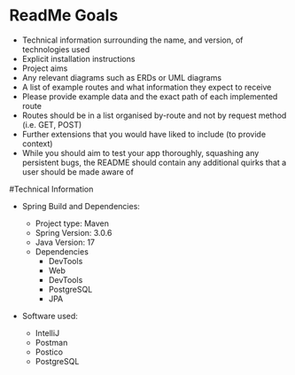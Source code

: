 # ReadMe Goals
* Technical information surrounding the name, and version, of technologies used
* Explicit installation instructions
* Project aims
* Any relevant diagrams such as ERDs or UML diagrams
* A list of example routes and what information they expect to receive
* Please provide example data and the exact path of each implemented route
* Routes should be in a list organised by-route and not by request method (i.e. GET, POST)
* Further extensions that you would have liked to include (to provide context)
* While you should aim to test your app thoroughly, squashing any persistent bugs, the README should contain any additional quirks that a user should be made aware of


#Technical Information

* Spring Build and Dependencies: 
	* Project type: Maven	
	* Spring Version: 3.0.6
	* Java Version: 17
	* Dependencies
		* DevTools
		* Web
		* DevTools
		* PostgreSQL
		* JPA

* Software used: 
	* IntelliJ
	* Postman
	* Postico
	* PostgreSQL


	
	 	